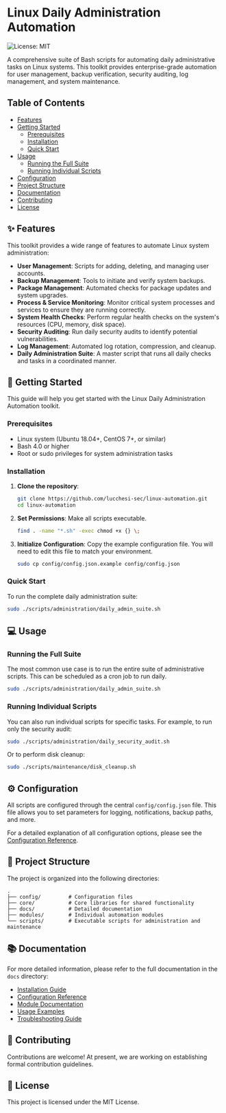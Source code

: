 # Linux Daily Administration Automation

![License: MIT](https://img.shields.io/badge/License-MIT-yellow.svg)

A comprehensive suite of Bash scripts for automating daily administrative tasks on Linux systems. This toolkit provides enterprise-grade automation for user management, backup verification, security auditing, log management, and system maintenance.

## Table of Contents

- [Features](#-features)
- [Getting Started](#-getting-started)
  - [Prerequisites](#prerequisites)
  - [Installation](#installation)
  - [Quick Start](#quick-start)
- [Usage](#-usage)
  - [Running the Full Suite](#running-the-full-suite)
  - [Running Individual Scripts](#running-individual-scripts)
- [Configuration](#-configuration)
- [Project Structure](#-project-structure)
- [Documentation](#-documentation)
- [Contributing](#-contributing)
- [License](#-license)

## ✨ Features

This toolkit provides a wide range of features to automate Linux system administration:

-   **User Management**: Scripts for adding, deleting, and managing user accounts.
-   **Backup Management**: Tools to initiate and verify system backups.
-   **Package Management**: Automated checks for package updates and system upgrades.
-   **Process & Service Monitoring**: Monitor critical system processes and services to ensure they are running correctly.
-   **System Health Checks**: Perform regular health checks on the system's resources (CPU, memory, disk space).
-   **Security Auditing**: Run daily security audits to identify potential vulnerabilities.
-   **Log Management**: Automated log rotation, compression, and cleanup.
-   **Daily Administration Suite**: A master script that runs all daily checks and tasks in a coordinated manner.

## 🚀 Getting Started

This guide will help you get started with the Linux Daily Administration Automation toolkit.

### Prerequisites

-   Linux system (Ubuntu 18.04+, CentOS 7+, or similar)
-   Bash 4.0 or higher
-   Root or sudo privileges for system administration tasks

### Installation

1.  **Clone the repository**:
    ```bash
    git clone https://github.com/lucchesi-sec/linux-automation.git
    cd linux-automation
    ```

2.  **Set Permissions**:
    Make all scripts executable.
    ```bash
    find . -name "*.sh" -exec chmod +x {} \;
    ```

3.  **Initialize Configuration**:
    Copy the example configuration file. You will need to edit this file to match your environment.
    ```bash
    sudo cp config/config.json.example config/config.json
    ```

### Quick Start

To run the complete daily administration suite:

```bash
sudo ./scripts/administration/daily_admin_suite.sh
```

## 💻 Usage

### Running the Full Suite

The most common use case is to run the entire suite of administrative scripts. This can be scheduled as a cron job to run daily.

```bash
sudo ./scripts/administration/daily_admin_suite.sh
```

### Running Individual Scripts

You can also run individual scripts for specific tasks. For example, to run only the security audit:

```bash
sudo ./scripts/administration/daily_security_audit.sh
```

Or to perform disk cleanup:

```bash
sudo ./scripts/maintenance/disk_cleanup.sh
```

## ⚙️ Configuration

All scripts are configured through the central `config/config.json` file. This file allows you to set parameters for logging, notifications, backup paths, and more.

For a detailed explanation of all configuration options, please see the [Configuration Reference](docs/configuration.md).

## 📁 Project Structure

The project is organized into the following directories:

```
.
├── config/         # Configuration files
├── core/           # Core libraries for shared functionality
├── docs/           # Detailed documentation
├── modules/        # Individual automation modules
└── scripts/        # Executable scripts for administration and maintenance
```

## 📚 Documentation

For more detailed information, please refer to the full documentation in the `docs` directory:

-   [Installation Guide](docs/installation.md)
-   [Configuration Reference](docs/configuration.md)
-   [Module Documentation](docs/modules.md)
-   [Usage Examples](docs/examples.md)
-   [Troubleshooting Guide](docs/troubleshooting.md)

## 🤝 Contributing

Contributions are welcome! At present, we are working on establishing formal contribution guidelines.

## 📄 License

This project is licensed under the MIT License.
